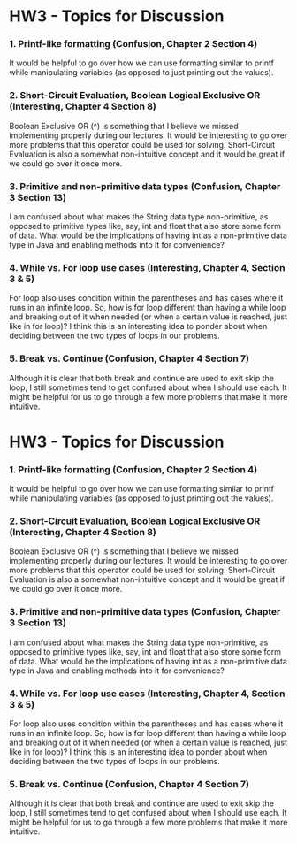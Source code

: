 # HW3 - Topics for Discussion

### 1. Printf-like formatting (Confusion, Chapter 2 Section 4)

It would be helpful to go over how we can use formatting similar to printf while manipulating variables (as opposed to just printing out the values).

### 2. Short-Circuit Evaluation, Boolean Logical Exclusive OR (Interesting, Chapter 4 Section 8)

Boolean Exclusive OR (^) is something that I believe we missed implementing properly during our lectures. It would be interesting to go over more problems that this operator could be used for solving. Short-Circuit Evaluation is also a somewhat non-intuitive concept and it would be great if we could go over it once more.

### 3. Primitive and non-primitive data types (Confusion, Chapter 3 Section 13)

I am confused about what makes the String data type non-primitive, as opposed to primitive types like, say, int and float that also store some form of data. What would be the implications of having int as a non-primitive data type in Java and enabling methods into it for convenience?

### 4. While vs. For loop use cases (Interesting, Chapter 4, Section 3 & 5)

For loop also uses condition within the parentheses and has cases where it runs in an infinite loop. So, how is for loop different than having a while loop and breaking out of it when needed (or when a certain value is reached, just like in for loop)? I think this is an interesting idea to ponder about when deciding between the two types of loops in our problems.

### 5. Break vs. Continue (Confusion, Chapter 4 Section 7)

Although it is clear that both break and continue are used to exit skip the loop, I still sometimes tend to get confused about when I should use each. It might be helpful for us to go through a few more problems that make it more intuitive.

# HW3 - Topics for Discussion

### 1. Printf-like formatting (Confusion, Chapter 2 Section 4)

It would be helpful to go over how we can use formatting similar to printf while manipulating variables (as opposed to just printing out the values).

### 2. Short-Circuit Evaluation, Boolean Logical Exclusive OR (Interesting, Chapter 4 Section 8)

Boolean Exclusive OR (^) is something that I believe we missed implementing properly during our lectures. It would be interesting to go over more problems that this operator could be used for solving. Short-Circuit Evaluation is also a somewhat non-intuitive concept and it would be great if we could go over it once more.

### 3. Primitive and non-primitive data types (Confusion, Chapter 3 Section 13)

I am confused about what makes the String data type non-primitive, as opposed to primitive types like, say, int and float that also store some form of data. What would be the implications of having int as a non-primitive data type in Java and enabling methods into it for convenience?

### 4. While vs. For loop use cases (Interesting, Chapter 4, Section 3 & 5)

For loop also uses condition within the parentheses and has cases where it runs in an infinite loop. So, how is for loop different than having a while loop and breaking out of it when needed (or when a certain value is reached, just like in for loop)? I think this is an interesting idea to ponder about when deciding between the two types of loops in our problems.

### 5. Break vs. Continue (Confusion, Chapter 4 Section 7)

Although it is clear that both break and continue are used to exit skip the loop, I still sometimes tend to get confused about when I should use each. It might be helpful for us to go through a few more problems that make it more intuitive.
